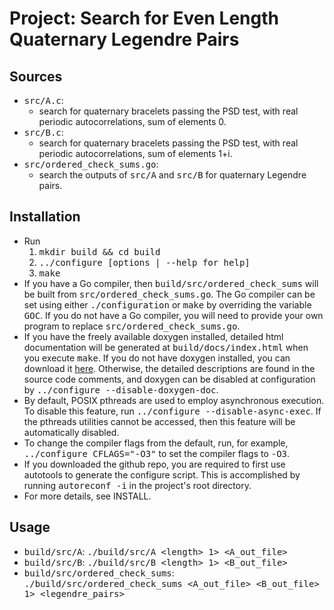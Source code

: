 # Project: Search for Even Length Quaternary Legendre Pairs

## Sources

- <tt>src/A.c</tt>:
	- search for quaternary bracelets passing the PSD test, with real periodic
	 autocorrelations, sum of elements 0.
- <tt>src/B.c</tt>:
	- search for quaternary bracelets passing the PSD test, with real periodic
   autocorrelations, sum of elements 1+i.
- <tt>src/ordered_check_sums.go</tt>:
	- search the outputs of <tt>src/A</tt> and <tt>src/B</tt> for quaternary 
      Legendre pairs.

## Installation

- Run
    1. <tt>mkdir build && cd build</tt>
	1. <tt>../configure [options | --help for help]</tt>
	2. <tt>make</tt><br>
- If you have a Go compiler, then <tt>build/src/ordered_check_sums</tt> will be 
  built from <tt>src/ordered_check_sums.go</tt>. The Go compiler can be set using 
  either <tt>./configuration</tt> or <tt>make</tt> by overriding the variable 
  <tt>GOC</tt>. If you do not have a Go compiler, you will need to provide your 
  own program to replace <tt>src/ordered_check_sums.go</tt>.
- If you have the freely available doxygen installed, detailed html
  documentation will be generated at <tt>build/docs/index.html</tt> when you 
  execute <tt>make</tt>. If you do not have doxygen installed, you can download it 
  [here](https://www.doxygen.nl/). Otherwise, the detailed descriptions are found 
  in the source code comments, and doxygen can be disabled at configuration by 
  <tt>../configure --disable-doxygen-doc</tt>.
- By default, POSIX pthreads are used to employ asynchronous execution. To disable 
  this feature, run <tt>../configure --disable-async-exec</tt>. If the pthreads 
  utilities cannot be accessed, then this feature will be automatically disabled.
- To change the compiler flags from the default, run, for example,
  <tt>../configure CFLAGS="-O3"</tt> to set the compiler flags to <tt>-O3</tt>.
- If you downloaded the github repo, you are required to first use autotools
  to generate the configure script. This is accomplished by running
  <tt>autoreconf -i</tt> in the project's root directory.
- For more details, see INSTALL.

## Usage

- <tt>build/src/A</tt>:
    <tt>./build/src/A \<length\> 1\> \<A_out_file\></tt>
- <tt>build/src/B</tt>: 
    <tt>./build/src/B \<length\> 1\> \<B_out_file\></tt>
- <tt>build/src/ordered_check_sums</tt>: 
    <tt>./build/src/ordered_check_sums \<A_out_file\> \<B_out_file\> 1\> 
    \<legendre_pairs\></tt>

